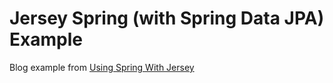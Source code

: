 Jersey Spring (with Spring Data JPA) Example
==============

Blog example from [Using Spring With Jersey ][1]

[1]: http://paulsamsotha.blogspot.com/2015/10/getting-started-with-jersey-2.html


